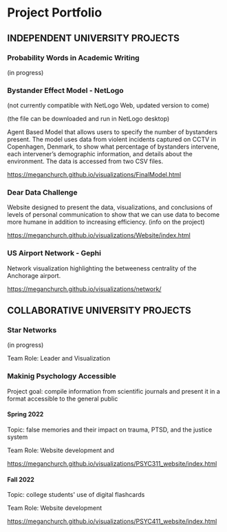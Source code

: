 # Project Portfolio

## INDEPENDENT UNIVERSITY PROJECTS


### Probability Words in Academic Writing

(in progress)



### Bystander Effect Model - NetLogo 

(not currently compatible with NetLogo Web, updated version to come)

(the file can be downloaded and run in NetLogo desktop)

Agent Based Model that allows users to specify the number of bystanders present. The model uses data from violent incidents captured on CCTV in Copenhagen, Denmark, to show what percentage of bystanders intervene, each intervener’s demographic information, and details about the environment. The data is accessed from two CSV files.

https://meganchurch.github.io/visualizations/FinalModel.html



### Dear Data Challenge 

Website designed to present the data, visualizations, and conclusions of levels of personal communication to show that we can use data to become more humane in addition to increasing efficiency. (info on the project)

https://meganchurch.github.io/visualizations/Website/index.html


### US Airport Network - Gephi

Network visualization highlighting the betweeness centrality of the Anchorage airport. 

https://meganchurch.github.io/visualizations/network/





## COLLABORATIVE UNIVERSITY PROJECTS

### Star Networks 
(in progress)

Team Role: Leader and Visualization 


### Makinig Psychology Accessible 

Project goal: compile information from scientific journals and present it in a format accessible to the general public

#### Spring 2022 

Topic: false memories and their impact on trauma, PTSD, and the justice system

Team Role: Website development and 

https://meganchurch.github.io/visualizations/PSYC311_website/index.html


#### Fall 2022

Topic: college students' use of digital flashcards

Team Role: Website development  

https://meganchurch.github.io/visualizations/PSYC411_website/index.html


